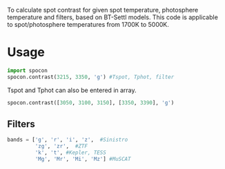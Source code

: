 To calculate spot contrast for given spot temperature, photosphere temperature and filters, based on BT-Settl models.
This code is applicable to spot/photosphere temperatures from 1700K to 5000K.

# Usage
```python
import spocon
spocon.contrast(3215, 3350, 'g') #Tspot, Tphot, filter
```
Tspot and Tphot can also be entered in array.

```python
spocon.contrast([3050, 3100, 3150], [3350, 3390], 'g')
```


## Filters
```python
bands = ['g', 'r', 'i', 'z',  #Sinistro
         'zg', 'zr',  #ZTF
         'k', 't', #Kepler, TESS
         'Mg', 'Mr', 'Mi', 'Mz'] #MuSCAT
```
